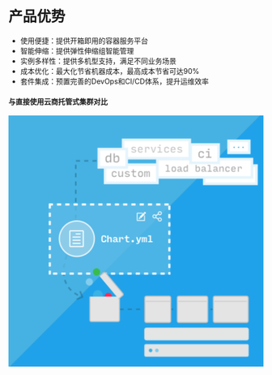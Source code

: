 # 产品优势

* 使用便捷：提供开箱即用的容器服务平台
* 智能伸缩：提供弹性伸缩组智能管理
* 实例多样性：提供多机型支持，满足不同业务场景
* 成本优化：最大化节省机器成本，最高成本节省可达90%
* 套件集成：预置完善的DevOps和CI/CD体系，提升运维效率

#### 与直接使用云商托管式集群对比

![](../../.gitbook/assets/image%20%2876%29.png)

